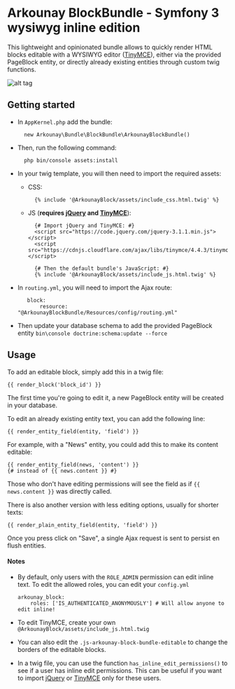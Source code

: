 # Arkounay BlockBundle - Symfony 3 wysiwyg inline edition

This lightweight and opinionated bundle allows to quickly render HTML blocks editable with a WYSIWYG editor ([TinyMCE](https://www.tinymce.com/)), either via the provided PageBlock entity, or directly already existing entities through custom twig functions.

![alt tag](http://outerark.com/symfony/arkounay_block_bundle.png)


## Getting started

- In `AppKernel.php` add the bundle:
        
        new Arkounay\Bundle\BlockBundle\ArkounayBlockBundle()

- Then, run the following command:
     
        php bin/console assets:install 
      
- In your twig template, you will then need to import the required assets:
    
    - CSS:
        
            {% include '@ArkounayBlock/assets/include_css.html.twig' %}

    - JS (**requires [jQuery](https://jquery.com/) and [TinyMCE](https://www.tinymce.com/)**):
    
            {# Import jQuery and TinyMCE: #}
            <script src="https://code.jquery.com/jquery-3.1.1.min.js"></script>
            <script src="https://cdnjs.cloudflare.com/ajax/libs/tinymce/4.4.3/tinymce.min.js"></script>
               
            {# Then the default bundle's JavaScript: #}
            {% include '@ArkounayBlock/assets/include_js.html.twig' %}

- In `routing.yml`, you will need to import the Ajax route:
        
         block:
             resource: "@ArkounayBlockBundle/Resources/config/routing.yml"
           
- Then update your database schema to add the provided PageBlock entity `bin\console doctrine:schema:update --force`
        
## Usage
        
To add an editable block, simply add this in a twig file:

    {{ render_block('block_id') }}
    
The first time you're going to edit it, a new PageBlock entity will be created in your database.
    
To edit an already existing entity text, you can add the following line: 

    {{ render_entity_field(entity, 'field') }}
    
For example, with a "News" entity, you could add this to make its content editable:
    
    {{ render_entity_field(news, 'content') }}
    {# instead of {{ news.content }} #}
    
Those who don't have editing permissions will see the field as if `{{ news.content }}` was directly called.

There is also another version with less editing options, usually for shorter texts:
 
    {{ render_plain_entity_field(entity, 'field') }}
    
Once you press click on "Save", a single Ajax request is sent to persist en flush entities.

#### Notes
- By default, only users with the `ROLE_ADMIN` permission can edit inline text. To edit the allowed roles, you can edit your `config.yml`
        
      arkounay_block:
          roles: ['IS_AUTHENTICATED_ANONYMOUSLY'] # Will allow anyone to edit inline!
          
- To edit TinyMCE, create your own `@ArkounayBlock/assets/include_js.html.twig`

- You can also edit the `.js-arkounay-block-bundle-editable` to change the borders of the editable blocks.

- In a twig file, you can use the function `has_inline_edit_permissions()` to see if a user has inline edit permissions. This can be useful if you want to import [jQuery](https://jquery.com/) or [TinyMCE](https://www.tinymce.com/) only for these users.
